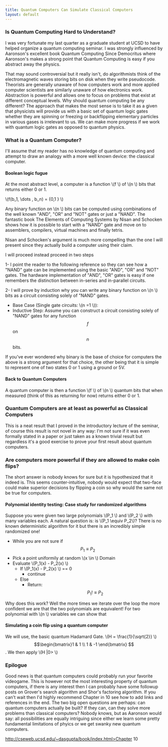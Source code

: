 ```yaml
---
title: Quantum Computers Can Simulate Classical Computers
layout: default
---
```


### Is Quantum Computing Hard to Understand?

I was very fortunate my last quarter as a graduate student at UCSD to have helped organize a quantum computing seminar. I was strongly influenced by Aaronson's excellent book Quantum Computing Since Democritus where Aaronson's makes a strong point that Quantum Computing is easy if you abstract away the physics.

That may sound controversial but it really isn't, do algorithmists think of the electromagnetic waves storing bits on disk when they write pseudocode. Theorists are generally unaware of how computers work and more applied computer scientists are similarly unaware of how electronics work. Abstraction is powerful and allows one to focus on problems that exist at different conceptual levels. Why should quantum computing be any different? The approach that makes the most sense is to take it as a given that physicists will provide us with a basic set of quantum logic gates whether they are spinning or freezing or backflipping elementary particles in various gases is irrelevant to us. We can make more progress if we work with quantum logic gates as opposed to quantum physics.

### What is a Quantum Computer?

I'll assume that my reader has no knowledge of quantum computing and attempt to draw an analogy with a more well known device: the classical computer.

#### Boolean logic fugue
At the most abstract level, a computer is a function \\(f \\) of \\(n \\) bits that returns either 0 or 1.

\\(f(b_1, \dots , b_n) = \{0,1 \} \\)

Any binary function on \\(n \\) bits can be computed using combinations of the well known "AND", "OR" and "NOT" gates or just a "NAND". The fantastic book The Elements of Computing Systems by Nisan and Schocken shows how it is possible to start with a "NAND" gate and move on to assemblers, compilers, virtual machines and finally tetris.

Nisan and Schocken's argument is much more compelling than the one I will present since they actually build a computer using their claim. 

I will proceed instead proceed in two steps

1- I point the reader to the following reference so they can see how a "NAND" gate can be implemented using the basic "AND", "OR" and "NOT" gates. The hardware implementation of "AND", "OR" gates is easy if one remembers the distinction between in-series and in-parallel circuits.

2- I will prove by induction why you can write any binary function on \\(n \\) bits as a circuit consisting solely of "NAND" gates.

* Base Case (Single gate circuits: \\(n =1 \\)): 
* Inductive Step: Assume you can construct a circuit consisting solely of "NAND" gates for any function $$f$$ on $$n$$ bits. 




If you've ever wondered why binary is the base of choice for computers the above is a strong argument for that choice, the other being that it is simple to represent one of two states 0 or 1 using a ground or 5V.

#### Back to Quantum Computers

A quantum computer is then a function \\(f \\) of \\(n \\) quantum bits that when measured (think of this as returning for now) returns either 0 or 1.  



### Quantum Computers are at least as powerful as Classical Computers

This is a neat result that I proved in the introductory lecture of the seminar, of course this result is not novel in any way: I'm not sure if it was even formally stated in a paper or just taken as a known trivial result but regardless it's a good exercise to prove your first result about quantum computers. 

### Are computers more powerful if they are allowed to make coin flips?

The short answer is nobody knows for sure but it is hypothesized that it indeed is. This seems counter-intuitive, nobody would expect that two-face could make superior decisions by flipping a coin so why would the same not be true for computers. 


#### Polynomial identity testing: Case study for randomized algorithms

Suppose you were given two large polynomials \\(P_1 \\) and \\(P_2 \\) with many variables each. A natural question is: is \\(P_1 \equiv P_2\\)? There is no known deterministic algorithm for it but there is an incredibly simple randomized one!

* While you are not sure if $$P_1 \equiv P_2 $$
* Pick a point uniformily at random \\(x \in \\) Domain
* Evaluate \\(P_1(x) - P_2(x) \\)
	* If \\(P_1(x) - P_2(x) \\) == 0
		* continue
	* Else
		* Return: $$P_1 ! \equiv P_2$$

Why does this work? Well the more times we iterate over the loop the more confident we are that the two polynomials are equivalent! For two polynomial with \\(n \\) variables we can show that

#### Simulating a coin flip using a quantum computer

We will use, the basic quantum Hadamard Gate. \\(H = \frac{1}{\sqrt{2}} \\) $$\begin{bmatrix}1 & 1 \\ 1 & -1 \end{bmatrix} $$. We then apply \\(H \|0> \\)

### Epilogue
Good news is that quantum computers could probably run your favorite videogame. This is however not the most interesting property of quantum computers, if there is any interest then I can probably have some followup posts on Grover's search algorithm and Shor's factoring algorithm. If you can't wait then I'd highly recommend Chapter in 10 
see how to add links and references in the end. The two big open questions are perhaps: can quantum computers actually be built? If they can, can they solve more problems than classical computers? Nobody knows, but as Aaronson would say: all possibilities are equally intriguing since either we learn some pretty fundamental limitations of phyics or we get swanky new quantum computers.

http://cseweb.ucsd.edu/~dasgupta/book/index.html>Chapter 10
